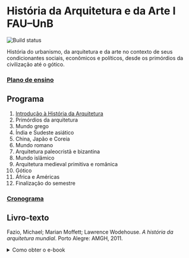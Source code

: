 # História da Arquitetura e da Arte I FAU–UnB

![Build status](https://github.com/p3palazzo/tau0005/workflows/Build/badge.svg)

História do urbanismo, da arquitetura e da arte no contexto de seus
condicionantes sociais, econômicos e políticos, desde os primórdios da
civilização até o gótico.

### [Plano de ensino](plano.md) ###

## Programa

 1. [Introdução à História da Arquitetura](01-intro.md)
 2. Primórdios da arquitetura
 3. Mundo grego
 4. Índia e Sudeste asiático
 5. China, Japão e Coreia
 6. Mundo romano
 7. Arquitetura paleocristã e bizantina
 8. Mundo islâmico
 9. Arquitetura medieval primitiva e românica
10. Gótico
11. África e Américas
12. Finalização do semestre

### [Cronograma](cronograma.md) ###

## Livro-texto

Fazio, Michael; Marian Moffett; Lawrence Wodehouse. *A história da
arquitetura mundial*. Porto Alegre: AMGH, 2011.

<details>

  <summary>Como obter o e-book</summary>

  Acessar o site da [Biblioteca Central](https://bce.unb.br). Pesquisar
  pelo livro usando a `🔍 Busca integrada` (função de busca padrão da
  BCE). Na lista de resultados, clicar no link `View record at Minha
  Biblioteca`. Fazer login no serviço de leitura online usando as
  credenciais da BCE (CPF e senha usada no balcão de empréstimo).

</details>
